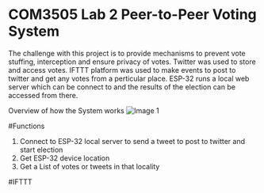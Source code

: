 # COM3505 Lab 2 Peer-to-Peer Voting System

The challenge with this project is to provide mechanisms to prevent vote stuffing, interception and ensure privacy of votes.
Twitter was used to store and access votes. IFTTT platform was used to make events to post to twitter and get any votes from a perticular place.
ESP-32 runs a local web server which can be connect to and the results of the election can be accessed from there.

Overview of how the System works
![Image 1](/TouchyThing/Images/Activity_diagram.png)

#Functions
1. Connect to ESP-32 local server to send a tweet to post to twitter and start election
2. Get ESP-32 device location
3. Get a List of votes or tweets in that locality

#IFTTT 
